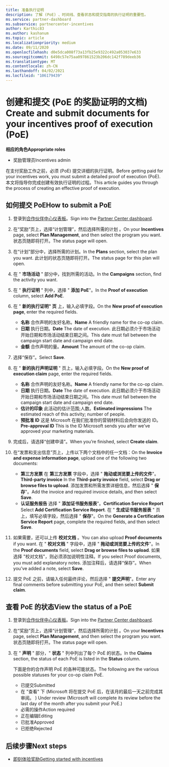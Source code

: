 ```yaml
---
title: 准备执行证明
description: 了解 (PoE) 、时间线、查看状态和提交指南的执行证明的重要性。
ms.service: partner-dashboard
ms.subservice: partnercenter-incentives
author: Karthic83
ms.author: kashanum
ms.topic: article
ms.localizationpriority: medium
ms.date: 09/11/2020
ms.openlocfilehash: d0e5dca008f73a13fb25e9322c492a053037e633
ms.sourcegitcommit: 6498c57e75aa097861523b206dc142f789deeb36
ms.translationtype: MT
ms.contentlocale: zh-CN
ms.lasthandoff: 04/02/2021
ms.locfileid: "106179439"
---
```

# <a name="create-and-submit-documents-for-your-incentives-proof-of-execution-poe"></a><span data-ttu-id="c4a7a-103">创建和提交 (PoE 的奖励证明的文档) </span><span class="sxs-lookup"><span data-stu-id="c4a7a-103">Create and submit documents for your incentives proof of execution (PoE)</span></span>

<span data-ttu-id="c4a7a-104">**相应的角色**</span><span class="sxs-lookup"><span data-stu-id="c4a7a-104">**Appropriate roles**</span></span>

- <span data-ttu-id="c4a7a-105">奖励管理员</span><span class="sxs-lookup"><span data-stu-id="c4a7a-105">Incentives admin</span></span>

<span data-ttu-id="c4a7a-106">在支付奖励工作之前，必须 (PoE) 提交详细的执行证明。</span><span class="sxs-lookup"><span data-stu-id="c4a7a-106">Before getting paid for your incentives work, you must submit a detailed proof of execution (PoE).</span></span> <span data-ttu-id="c4a7a-107">本文将指导你完成创建有效执行证明的过程。</span><span class="sxs-lookup"><span data-stu-id="c4a7a-107">This article guides you through the process of creating an effective proof of execution.</span></span>

## <a name="how-to-submit-a-poe"></a><span data-ttu-id="c4a7a-108">如何提交 PoE</span><span class="sxs-lookup"><span data-stu-id="c4a7a-108">How to submit a PoE</span></span>

1. <span data-ttu-id="c4a7a-109">登录到[合作伙伴中心仪表板](https://partner.microsoft.com/dashboard/)。</span><span class="sxs-lookup"><span data-stu-id="c4a7a-109">Sign into the [Partner Center dashboard](https://partner.microsoft.com/dashboard/).</span></span>

2. <span data-ttu-id="c4a7a-110">在“奖励”页上，选择“计划管理”，然后选择所需的计划 。</span><span class="sxs-lookup"><span data-stu-id="c4a7a-110">On your **Incentives** page, select **Plan Management**, and then select the program you want.</span></span> <span data-ttu-id="c4a7a-111">状态页随即将打开。</span><span class="sxs-lookup"><span data-stu-id="c4a7a-111">The status page will open.</span></span>

3. <span data-ttu-id="c4a7a-112">在“计划”部分中，选择所需的计划。</span><span class="sxs-lookup"><span data-stu-id="c4a7a-112">In the **Plans** section, select the plan you want.</span></span> <span data-ttu-id="c4a7a-113">此计划的状态页随即将打开。</span><span class="sxs-lookup"><span data-stu-id="c4a7a-113">The status page for this plan will open.</span></span>

4. <span data-ttu-id="c4a7a-114">在 " **市场活动** " 部分中，找到所需的活动。</span><span class="sxs-lookup"><span data-stu-id="c4a7a-114">In the **Campaigns** section, find the activity you want.</span></span>

5. <span data-ttu-id="c4a7a-115">在 " **执行证明** " 列中，选择 " **添加 PoE**"。</span><span class="sxs-lookup"><span data-stu-id="c4a7a-115">In the **Proof of execution** column, select **Add PoE**.</span></span>

6. <span data-ttu-id="c4a7a-116">在 " **新的执行证明" 页** 上，输入必填字段。</span><span class="sxs-lookup"><span data-stu-id="c4a7a-116">On the **New proof of execution page**, enter the required fields.</span></span>

   - <span data-ttu-id="c4a7a-117">**名称**  合作声明的友好名称。</span><span class="sxs-lookup"><span data-stu-id="c4a7a-117">**Name**  A friendly name for the co-op claim.</span></span>
   - <span data-ttu-id="c4a7a-118">**日期**  执行日期。</span><span class="sxs-lookup"><span data-stu-id="c4a7a-118">**Date**  The date of execution.</span></span> <span data-ttu-id="c4a7a-119">此日期必须介于市场活动开始日期和市场活动结束日期之间。</span><span class="sxs-lookup"><span data-stu-id="c4a7a-119">This date must fall between the campaign start date and campaign end date.</span></span>
   - <span data-ttu-id="c4a7a-120">**金额**  合作声明的量。</span><span class="sxs-lookup"><span data-stu-id="c4a7a-120">**Amount**  The amount of the co-op claim.</span></span>

7. <span data-ttu-id="c4a7a-121">选择“保存”。</span><span class="sxs-lookup"><span data-stu-id="c4a7a-121">Select **Save**.</span></span>

8. <span data-ttu-id="c4a7a-122">在 " **新的执行声明证明** " 页上，输入必填字段。</span><span class="sxs-lookup"><span data-stu-id="c4a7a-122">On the **New proof of execution claim** page, enter the required fields.</span></span>

   - <span data-ttu-id="c4a7a-123">**名称**  合作声明的友好名称。</span><span class="sxs-lookup"><span data-stu-id="c4a7a-123">**Name**  A friendly name for the co-op claim.</span></span>
   - <span data-ttu-id="c4a7a-124">**日期**  执行日期。</span><span class="sxs-lookup"><span data-stu-id="c4a7a-124">**Date**  The date of execution.</span></span> <span data-ttu-id="c4a7a-125">此日期必须介于市场活动开始日期和市场活动结束日期之间。</span><span class="sxs-lookup"><span data-stu-id="c4a7a-125">This date must fall between the campaign start date and campaign end date.</span></span>
   - <span data-ttu-id="c4a7a-126">**估计的印象**   此活动的估计范围;人数。</span><span class="sxs-lookup"><span data-stu-id="c4a7a-126">**Estimated impressions**   The estimated reach of this activity; number of people.</span></span>
   - <span data-ttu-id="c4a7a-127">**预批准 ID**   这是 Microsoft 在我们批准你的营销材料后会向你发送的 ID。</span><span class="sxs-lookup"><span data-stu-id="c4a7a-127">**Pre-approval ID**   This is the ID Microsoft sends you after we’ve approved your marketing materials.</span></span>

9. <span data-ttu-id="c4a7a-128">完成后，请选择“创建申请”。</span><span class="sxs-lookup"><span data-stu-id="c4a7a-128">When you’re finished, select **Create claim**.</span></span>

10. <span data-ttu-id="c4a7a-129">在“发票和支出信息”页上，上传以下两个文档中的任一文档：</span><span class="sxs-lookup"><span data-stu-id="c4a7a-129">On the **Invoice and expense information page**, upload one of the following two documents:</span></span>
    - <span data-ttu-id="c4a7a-130">**第三方发票**  在 **第三方发票** 字段中，选择 " **拖动或浏览要上传的文件**"。</span><span class="sxs-lookup"><span data-stu-id="c4a7a-130">**Third-party invoice**  In the **Third-party invoice** field, select **Drag or browse files to upload**.</span></span> <span data-ttu-id="c4a7a-131">添加发票和所需发票详细信息，然后选择 " **保存**"。</span><span class="sxs-lookup"><span data-stu-id="c4a7a-131">Add the invoice and required invoice details, and then select **Save**.</span></span>
    - <span data-ttu-id="c4a7a-132">**认证服务报告**  选择 " **添加证书服务报表**"。</span><span class="sxs-lookup"><span data-stu-id="c4a7a-132">**Certification Service Report**  Select **Add Certification Service Report**.</span></span> <span data-ttu-id="c4a7a-133">在 " **生成证书服务报表** " 页上，填写必填字段，然后选择 " **保存**"。</span><span class="sxs-lookup"><span data-stu-id="c4a7a-133">On the **Generate a Certification Service Report** page, complete the required fields, and then select **Save**.</span></span>

11. <span data-ttu-id="c4a7a-134">如果需要，还可以上传 **校对文档** 。</span><span class="sxs-lookup"><span data-stu-id="c4a7a-134">You can also upload **Proof documents** if you want.</span></span> <span data-ttu-id="c4a7a-135">在 " **校对文档** " 字段中，选择 " **拖动或浏览要上传的文件**"。</span><span class="sxs-lookup"><span data-stu-id="c4a7a-135">In the **Proof documents** field, select **Drag or browse files to upload**.</span></span> <span data-ttu-id="c4a7a-136">如果选择 "校对文档"，则必须添加说明性注释。</span><span class="sxs-lookup"><span data-stu-id="c4a7a-136">If you select Proof documents, you must add explanatory notes.</span></span> <span data-ttu-id="c4a7a-137">添加注释后，请选择“保存”。</span><span class="sxs-lookup"><span data-stu-id="c4a7a-137">When you’ve added a note, select **Save**.</span></span>

12. <span data-ttu-id="c4a7a-138">提交 PoE 之前，请输入任何最终评论，然后选择 " **提交声明**"。</span><span class="sxs-lookup"><span data-stu-id="c4a7a-138">Enter any final comments before submitting your PoE, and then select **Submit claim**.</span></span>

## <a name="view-the-status-of-a-poe"></a><span data-ttu-id="c4a7a-139">查看 PoE 的状态</span><span class="sxs-lookup"><span data-stu-id="c4a7a-139">View the status of a PoE</span></span>

1. <span data-ttu-id="c4a7a-140">登录到[合作伙伴中心仪表板](https://partner.microsoft.com/dashboard/)。</span><span class="sxs-lookup"><span data-stu-id="c4a7a-140">Sign into the [Partner Center dashboard](https://partner.microsoft.com/dashboard/).</span></span>

2. <span data-ttu-id="c4a7a-141">在“奖励”页上，选择“计划管理”，然后选择所需的计划 。</span><span class="sxs-lookup"><span data-stu-id="c4a7a-141">On your **Incentives** page, select **Plan Management**, and then select the program you want.</span></span> <span data-ttu-id="c4a7a-142">状态页随即将打开。</span><span class="sxs-lookup"><span data-stu-id="c4a7a-142">The status page will open.</span></span>

3. <span data-ttu-id="c4a7a-143">在 " **声明** " 部分，" **状态** " 列中列出了每个 PoE 的状态。</span><span class="sxs-lookup"><span data-stu-id="c4a7a-143">In the **Claims** section, the status of each PoE is listed in the **Status** column.</span></span>

   <span data-ttu-id="c4a7a-144">下面是你的合作声明 PoE 的各种可能状态。</span><span class="sxs-lookup"><span data-stu-id="c4a7a-144">The following are the various possible statuses for your co-op claim PoE.</span></span>

   - <span data-ttu-id="c4a7a-145">已提交</span><span class="sxs-lookup"><span data-stu-id="c4a7a-145">Submitted</span></span>
   - <span data-ttu-id="c4a7a-146">在 "查看" 下 (Microsoft 将在提交 PoE 后，在该月的最后一天之前完成其审阅。 ) </span><span class="sxs-lookup"><span data-stu-id="c4a7a-146">Under review (Microsoft will complete its review before the last day of the month after you submit your PoE.)</span></span>
   - <span data-ttu-id="c4a7a-147">必需的操作</span><span class="sxs-lookup"><span data-stu-id="c4a7a-147">Action required</span></span>
   - <span data-ttu-id="c4a7a-148">正在编辑</span><span class="sxs-lookup"><span data-stu-id="c4a7a-148">Editing</span></span>
   - <span data-ttu-id="c4a7a-149">已批准</span><span class="sxs-lookup"><span data-stu-id="c4a7a-149">Approved</span></span>
   - <span data-ttu-id="c4a7a-150">已拒绝</span><span class="sxs-lookup"><span data-stu-id="c4a7a-150">Rejected</span></span>

## <a name="next-steps"></a><span data-ttu-id="c4a7a-151">后续步骤</span><span class="sxs-lookup"><span data-stu-id="c4a7a-151">Next steps</span></span>

- [<span data-ttu-id="c4a7a-152">即刻体验奖励</span><span class="sxs-lookup"><span data-stu-id="c4a7a-152">Getting started with incentives</span></span>](incentives-get-started-intro.md)